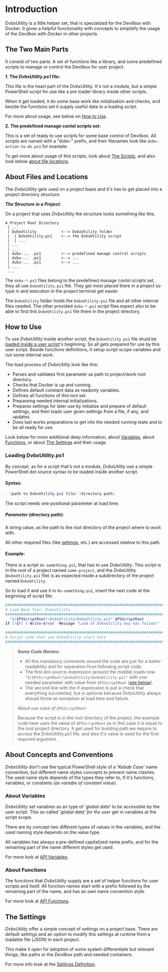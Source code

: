 # Introduction

DvbxUtility is a little helper set, that is specialized for the Devilbox with Docker. It gives a helpful functionality with concepts to simpliefy the usage of the _Devilbox_ with _Docker_ in other projects.

## The Two Main Parts

It consist of two parts. A set of functions like a library, and some predefined scripts to manage or control the Devilbox for user project.

**1. The _DvbxUtility.ps1_ file:**

This file is the heart part of the DvbxUtility. It's not a module, but a simple PowerShell script for use like a pre loader library inside other scripts.

When it get loaded, it do some base work like initialisation and  checks, and beside the functions set it supply useful data to a loading script.

For more about usage, see below on [How to Use](#how-to-use).

**2. The predefined manage contol scripts set:**

This is a set of ready to use scripts for some base control of Devilbox. All scripts are named with a "dvbx-" prefix, and their filenames look like `dvbx-action-to-do.ps1` for example.

To get more about usage of this scripts, look about [The Scripts](dvbx-scripts.md), and also look below [about file locations](#about-files-and-locations).

## About Files and Locations

The _DvbxUtility_ gets used on a project basis and it's has to get placed into a project directory structure.

**_The Structure in a Project:_**

On a project that uses _DvbxUtility_ the structure looks something like this.

```-
A Project Root Directory
 | ...
 | DvbxUtility           <--> DvbxUtility folder
 |  | DvbxUtility.ps1    <--> the DvbxUtility script
 |  | ...
 | ...
 | ...
 | dvbx-... .ps1         <--> predefined manage control scripts
 | dvbx-... .ps1         <--> ...
 | dvbx-... .ps1         <--> ...
 | ...
 ...
```

The `dvbx-*.ps1` files belong to the predefined manage contol scripts set, they all use `DvbxUtility.ps1` file. They get most placed there in a project so type in and execution in the project terminal get easier.

The `DvbxUtility` folder holds the `DvbxUtility.ps1` file and all other internal files needed. The other provided `dvbx-*.ps1` script files expect also to be able to find this `DvbxUtility.ps1` file there in the project directory.

## How to Use

To use _DvbxUtility_ inside another script, the `DvbxUtility.ps1` file shuld be [loaded inside a user script](#loading-dvbxutilityps1)'s beginning. So all gets prepared for use by this user script. Beside functions definitions, it setup script scope variables and run some internal work.

The load process of _DvbxUtility_ look like this:

- Parses and validates first parameter as path to project/work root directory.
- Checks that Docker is up and running.
- Defines default constant data as readonly variables.
- Defines all functions of this tool set.
- Prepareing needed internal initializations.
- Prepares settings for later use by initialize and prepare of default settings, and then loads user given settings from a file, if any, and updates.
- Does last works preparations to get into the needed running state and to be all ready for use.

Look below for more additional deep information, about [Variables](#about-variables), about [Functions](#about-functions), or about [The Settings](#the-settings) and their usage.

### Loading DvbxUtility.ps1

By concept, as for a script that's not a module, _DvbxUtility_ use a simple PowerShell dot source syntax to be loaded inside another script.

#### Syntax:

```powershell
. (path to DvbxUtility.ps1 file) (directory path)
```

The script needs one positional parameter at load time.

##### Parameter _(directory path)_:

A string value, as the path to the root directory of the project where to work with.

All other required files (like [settings](dvbx-settings.md), etc.) are accessed relative to this path.

#### Example:

There is a script `do-something.ps1`, that has to use _DvbxUtility_. This script is in the root of a project named `some-project`, and the _DvbxUtility_ (`DvbxUtility.ps1` file) is as expected inside a subdirectory of the project named `DvbxUtility`.

So to load it and use it in ``do-something.ps1``, insert the next code at the beginning of script file:

```powershell
########################################################################
# Load Base Tool: DvbxUtility
########################################################################
. "$($PSScriptRoot)\DvbxUtility\DvbxUtility.ps1" $PSScriptRoot
if (!$?) { Write-Error -Message "Load of DvbxUtility may has failed!" -EA Stop }

########################################################################
# Script code that use DvbxUtility start here
########################################################################
```

> **_Some Code Nontes:_**
>
> - All this mandatory comments around the code are just for a better readability and for separation from following script code.
> - The first dot-source-expression (around the middle) loads now `"$($PSScriptRoot)\DvbxUtility\DvbxUtility.ps1"` with one needed parameter with value from `$PSScriptRoot` ([see below](#psscriptroot-1)).
> - The second line with the if-expression is just a check that everything succeeded, but is optional because DvbxUtility always should throw an exception at load time and failure.
>
> _About use case of `$PSScriptRoot`:_<a name="psscriptroot-1"></a>
>
> Because the script is in the root directory of the project, the example code here uses the value of `$PSScriptRoot` as in this case it is equal to the root project directory. It get used for building path we require to access the DvbxUtility.ps1 file, and also it's value is used for the first required argument.

## About Concepts and Conventions

_DvbxUtility_ don't use the typical PowerShell style of a '_Kebab Case_' name convention, but different name styles concepts to prevent name clashes. The used name style depends of the types they refer to, if it's functions, variables, or constants (_as variabe of constant value_).

### About Variables

_DvbxUtility_ set variables as an type of '_global data_' to be accessible by the user script. This so called '_global data' for the user_ get in variables at the script scope.

There are by concept two different types of values in the variables, and the used naming style depends on the value type.

All variables has always a pre-defined capitalized name prefix, and for the remaining part of the name different styles get used.

For more look at [API Variables](dvbx-api-vars.md).

### About Functions

The functions that _DvbxUtility_ supply are a set of helper functions for user scripts and itself. All function names start with a prefix followed by the remaining part of the name, and has an own name convention style.

For more look at [API Functions](dvbx-api-functions.md).

## The Settings

_DvbxUtility_ offer a simple concept of settings on a project base. There are default settings and an option to modify this settings at runtime from a loadable file (_JSON_) in each project.

This make it open for adoption of some system differentiate but relevant things, like paths or the _Devilbox_ path and needed containers.

For more info look at the [Settings Definition](dvbx-settings.md).
